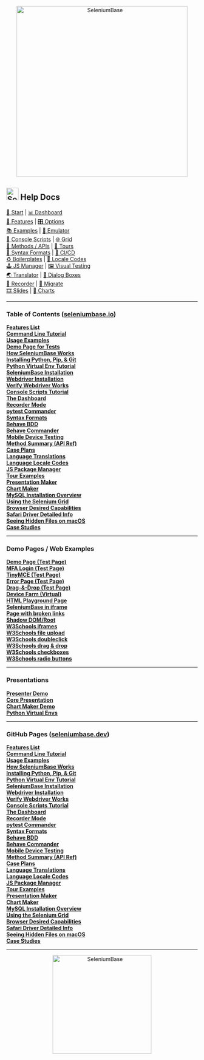 <!-- SeleniumBase Docs -->

<p align="center"><a href="https://github.com/seleniumbase/SeleniumBase/"><img src="https://seleniumbase.github.io/cdn/img/sb_word_cloud.png" alt="SeleniumBase" title="SeleniumBase" width="450" /></a></p>

## [<img src="https://seleniumbase.github.io/img/logo6.png" title="SeleniumBase" width="32">](https://github.com/seleniumbase/SeleniumBase/) Help Docs

<p align="left">
<a href="https://seleniumbase.io/#python_installation">🚀 Start</a> |
<a href="https://seleniumbase.io/examples/example_logs/ReadMe/">📊 Dashboard</a>
<br />
<a href="https://seleniumbase.io/help_docs/features_list/">🏰 Features</a> |
<a href="https://seleniumbase.io/help_docs/customizing_test_runs/">🎛️ Options</a>
<br />
<a href="https://seleniumbase.io/examples/ReadMe/">📚 Examples</a> |
<a href="https://seleniumbase.io/help_docs/mobile_testing/">📱 Emulator</a>
<br />
<a href="https://seleniumbase.io/seleniumbase/console_scripts/ReadMe/">🌠 Console Scripts</a> |
<a href="https://seleniumbase.io/seleniumbase/utilities/selenium_grid/ReadMe/">🌐 Grid</a>
<br />
<a href="https://seleniumbase.io/help_docs/method_summary/">📘 Methods / APIs</a> |
<a href="https://seleniumbase.io/examples/tour_examples/ReadMe/">🚎 Tours</a>
<br />
<a href="https://seleniumbase.io/help_docs/syntax_formats/">🔡 Syntax Formats</a> |
<a href="https://seleniumbase.io/integrations/github/workflows/ReadMe/">🤖 CI/CD</a>
<br />
<a href="https://github.com/seleniumbase/SeleniumBase/tree/master/examples/boilerplates">♻️ Boilerplates</a> |
<a href="https://seleniumbase.io/help_docs/locale_codes/">🗾 Locale Codes</a>
<br />
<a href="https://seleniumbase.io/help_docs/js_package_manager/">🕹️ JS Manager</a> |
<a href="https://seleniumbase.io/examples/visual_testing/ReadMe/">🖼️ Visual Testing</a>
<br />
<a href="https://seleniumbase.io/help_docs/translations/">🌏 Translator</a> |
<a href="https://seleniumbase.io/examples/dialog_boxes/ReadMe/">🛂 Dialog Boxes</a>
<br />
<a href="https://seleniumbase.io/help_docs/recorder_mode/">🔴 Recorder</a> |
<a href="https://github.com/seleniumbase/SeleniumBase/tree/master/examples/migration/raw_selenium">🚝 Migrate</a>
<br />
<a href="https://seleniumbase.io/examples/presenter/ReadMe/">🎞️ Slides</a> |
<a href="https://seleniumbase.io/examples/chart_maker/ReadMe/">📶 Charts</a>
</p>

--------

<h3>Table of Contents (<a href="https://seleniumbase.io">seleniumbase.io</a>)</h3>

<div><a href="https://seleniumbase.io/help_docs/features_list/"><b>Features List</b></a></div>
<div><a href="https://seleniumbase.io/help_docs/customizing_test_runs/"><b>Command Line Tutorial</b></a></div>
<div><a href="https://seleniumbase.io/examples/ReadMe/"><b>Usage Examples</b></a></div>
<div><a href="https://seleniumbase.io/demo_page"><b>Demo Page for Tests</b></a></div>
<div><a href="https://seleniumbase.io/help_docs/how_it_works/"><b>How SeleniumBase Works</b></a></div>
<div><a href="https://seleniumbase.io/help_docs/install_python_pip_git/"><b>Installing Python, Pip, & Git</b></a></div>
<div><a href="https://seleniumbase.io/help_docs/virtualenv_instructions/"><b>Python Virtual Env Tutorial</b></a></div>
<div><a href="https://seleniumbase.io/help_docs/install/"><b>SeleniumBase Installation</b></a></div>
<div><a href="https://seleniumbase.io/help_docs/webdriver_installation/"><b>Webdriver Installation</b></a></div>
<div><a href="https://seleniumbase.io/help_docs/verify_webdriver/"><b>Verify Webdriver Works</b></a></div>
<div><a href="https://seleniumbase.io/seleniumbase/console_scripts/ReadMe/"><b>Console Scripts Tutorial</b></a></div>
<div><a href="https://seleniumbase.io/examples/example_logs/ReadMe/"><b>The Dashboard</b></a></div>
<div><a href="https://seleniumbase.io/help_docs/recorder_mode/"><b>Recorder Mode</b></a></div>
<div><a href="https://seleniumbase.io/help_docs/commander/"><b>pytest Commander</b></a></div>
<div><a href="https://seleniumbase.io/help_docs/syntax_formats/"><b>Syntax Formats</b></a></div>
<div><a href="https://seleniumbase.io/examples/behave_bdd/ReadMe/"><b>Behave BDD</b></a></div>
<div><a href="https://seleniumbase.io/help_docs/behave_gui/"><b>Behave Commander</b></a></div>
<div><a href="https://seleniumbase.io/help_docs/mobile_testing/"><b>Mobile Device Testing</b></a></div>
<div><a href="https://seleniumbase.io/help_docs/method_summary/"><b>Method Summary (API Ref)</b></a></div>
<div><a href="https://seleniumbase.io/help_docs/case_plans/"><b>Case Plans</b></a></div>
<div><a href="https://seleniumbase.io/help_docs/translations/"><b>Language Translations</b></a></div>
<div><a href="https://seleniumbase.io/help_docs/locale_codes/"><b>Language Locale Codes</b></a></div>
<div><a href="https://seleniumbase.io/help_docs/js_package_manager/"><b>JS Package Manager</b></a></div>
<div><a href="https://seleniumbase.io/examples/tour_examples/ReadMe/"><b>Tour Examples</b></a></div>
<div><a href="https://seleniumbase.io/examples/presenter/ReadMe/"><b>Presentation Maker</b></a></div>
<div><a href="https://seleniumbase.io/help_docs/chart_maker/"><b>Chart Maker</b></a></div>
<div><a href="https://seleniumbase.io/help_docs/mysql_installation/"><b>MySQL Installation Overview</b></a></div>
<div><a href="https://seleniumbase.io/seleniumbase/utilities/selenium_grid/ReadMe/"><b>Using the Selenium Grid</b></a></div>
<div><a href="https://seleniumbase.io/help_docs/desired_capabilities/"><b>Browser Desired Capabilities</b></a></div>
<div><a href="https://seleniumbase.io/help_docs/using_safari_driver/"><b>Safari Driver Detailed Info</b></a></div>
<div><a href="https://seleniumbase.io/help_docs/hidden_files_info/"><b>Seeing Hidden Files on macOS</b></a></div>
<div><a href="https://seleniumbase.io/help_docs/happy_customers/"><b>Case Studies</b></a></div>

--------

<h3>Demo Pages / Web Examples</h3>

<div><a href="https://seleniumbase.io/demo_page"><b>Demo Page (Test Page)</b></a></div>
<div><a href="https://seleniumbase.io/realworld/login"><b>MFA Login (Test Page)</b></a></div>
<div><a href="https://seleniumbase.io/tinymce/"><b>TinyMCE (Test Page)</b></a></div>
<div><a href="https://seleniumbase.io/error_page/"><b>Error Page (Test Page)</b></a></div>
<div><a href="https://seleniumbase.io/other/drag_and_drop"><b>Drag-&-Drop (Test Page)</b></a></div>
<div><a href="https://seleniumbase.io/devices/"><b>Device Farm (Virtual)</b></a></div>
<div><a href="https://seleniumbase.io/w3schools/"><b>HTML Playground Page</b></a></div>
<div><a href="https://seleniumbase.io/w3schools/sbase"><b>SeleniumBase in iframe</b></a></div>
<div><a href="https://seleniumbase.io/other/broken_page"><b>Page with broken links</b></a></div>
<div><a href="https://seleniumbase.io/other/shadow_dom"><b>Shadow DOM/Root</b></a></div>
<div><a href="https://seleniumbase.io/w3schools/iframes"><b>W3Schools iframes</b></a></div>
<div><a href="https://seleniumbase.io/w3schools/file_upload"><b>W3Schools file upload</b></a></div>
<div><a href="https://seleniumbase.io/w3schools/double_click"><b>W3Schools doubleclick</b></a></div>
<div><a href="https://seleniumbase.io/w3schools/drag_drop"><b>W3Schools drag & drop</b></a></div>
<div><a href="https://seleniumbase.io/w3schools/checkboxes"><b>W3Schools checkboxes</b></a></div>
<div><a href="https://seleniumbase.io/w3schools/radio_buttons"><b>W3Schools radio buttons</b></a></div>

--------

<h3>Presentations</h3>

<div><a href="https://seleniumbase.io/other/presenter.html"><b>Presenter Demo</b></a></div>
<div><a href="https://seleniumbase.io/other/core_presentation.html"><b>Core Presentation</b></a></div>
<div><a href="https://seleniumbase.io/other/chart_presentation.html"><b>Chart Maker Demo</b></a></div>
<div><a href="https://seleniumbase.io/other/py_virtual_envs.html"><b>Python Virtual Envs</b></a></div>

--------

<h3>GitHub Pages (<a href="https://seleniumbase.dev">seleniumbase.dev</a>)</h3>

<div><a href="https://seleniumbase.dev/help_docs/features_list"><b>Features List</b></a></div>
<div><a href="https://seleniumbase.dev/help_docs/customizing_test_runs"><b>Command Line Tutorial</b></a></div>
<div><a href="https://seleniumbase.dev/examples/"><b>Usage Examples</b></a></div>
<div><a href="https://seleniumbase.dev/help_docs/how_it_works"><b>How SeleniumBase Works</b></a></div>
<div><a href="https://seleniumbase.dev/help_docs/install_python_pip_git"><b>Installing Python, Pip, & Git</b></a></div>
<div><a href="https://seleniumbase.dev/help_docs/virtualenv_instructions"><b>Python Virtual Env Tutorial</b></a></div>
<div><a href="https://seleniumbase.dev/help_docs/install"><b>SeleniumBase Installation</b></a></div>
<div><a href="https://seleniumbase.dev/help_docs/webdriver_installation"><b>Webdriver Installation</b></a></div>
<div><a href="https://seleniumbase.dev/help_docs/verify_webdriver"><b>Verify Webdriver Works</b></a></div>
<div><a href="https://seleniumbase.dev/seleniumbase/console_scripts/"><b>Console Scripts Tutorial</b></a></div>
<div><a href="https://seleniumbase.dev/examples/example_logs/"><b>The Dashboard</b></a></div>
<div><a href="https://seleniumbase.dev/help_docs/recorder_mode"><b>Recorder Mode</b></a></div>
<div><a href="https://seleniumbase.dev/help_docs/commander"><b>pytest Commander</b></a></div>
<div><a href="https://seleniumbase.dev/help_docs/syntax_formats"><b>Syntax Formats</b></a></div>
<div><a href="https://seleniumbase.dev/examples/behave_bdd/"><b>Behave BDD</b></a></div>
<div><a href="https://seleniumbase.dev/help_docs/behave_gui"><b>Behave Commander</b></a></div>
<div><a href="https://seleniumbase.dev/help_docs/mobile_testing"><b>Mobile Device Testing</b></a></div>
<div><a href="https://seleniumbase.dev/help_docs/method_summary"><b>Method Summary (API Ref)</b></a></div>
<div><a href="https://seleniumbase.dev/help_docs/case_plans"><b>Case Plans</b></a></div>
<div><a href="https://seleniumbase.dev/help_docs/translations"><b>Language Translations</b></a></div>
<div><a href="https://seleniumbase.dev/help_docs/locale_codes"><b>Language Locale Codes</b></a></div>
<div><a href="https://seleniumbase.dev/help_docs/js_package_manager"><b>JS Package Manager</b></a></div>
<div><a href="https://seleniumbase.dev/examples/tour_examples/"><b>Tour Examples</b></a></div>
<div><a href="https://seleniumbase.dev/examples/presenter/"><b>Presentation Maker</b></a></div>
<div><a href="https://seleniumbase.dev/help_docs/chart_maker"><b>Chart Maker</b></a></div>
<div><a href="https://seleniumbase.dev/help_docs/mysql_installation"><b>MySQL Installation Overview</b></a></div>
<div><a href="https://seleniumbase.dev/seleniumbase/utilities/selenium_grid/"><b>Using the Selenium Grid</b></a></div>
<div><a href="https://seleniumbase.dev/help_docs/desired_capabilities"><b>Browser Desired Capabilities</b></a></div>
<div><a href="https://seleniumbase.dev/help_docs/using_safari_driver"><b>Safari Driver Detailed Info</b></a></div>
<div><a href="https://seleniumbase.dev/help_docs/hidden_files_info"><b>Seeing Hidden Files on macOS</b></a></div>
<div><a href="https://seleniumbase.dev/help_docs/happy_customers"><b>Case Studies</b></a></div>

--------

<p align="center"><a href="https://github.com/seleniumbase/SeleniumBase/">
<img src="https://seleniumbase.github.io/img/sb_logo_10.png" alt="SeleniumBase" width="260" />
</a></p>
<!-- View on GitHub -->
